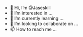 - 👋 Hi, I’m @Jaseskill
- 👀 I’m interested in ...
- 🌱 I’m currently learning ...
- 💞️ I’m looking to collaborate on ...
- 📫 How to reach me ...

<!---
Jaseskill/Jaseskill is a ✨ special ✨ repository because its `README.md` (this file) appears on your GitHub profile.
You can click the Preview link to take a look at your changes.
--->
